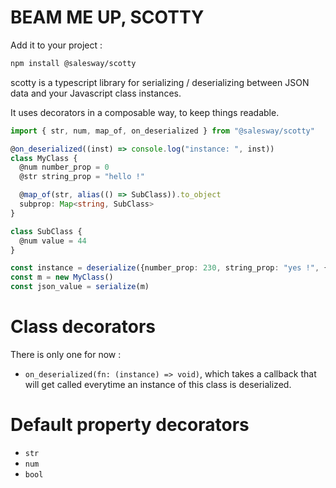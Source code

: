 # BEAM ME UP, SCOTTY

Add it to your project :

```sh
npm install @salesway/scotty
```

scotty is a typescript library for serializing / deserializing between JSON data and your Javascript class instances.

It uses decorators in a composable way, to keep things readable.

```typescript
import { str, num, map_of, on_deserialized } from "@salesway/scotty"

@on_deserialized((inst) => console.log("instance: ", inst))
class MyClass {
  @num number_prop = 0
  @str string_prop = "hello !"

  @map_of(str, alias(() => SubClass)).to_object
  subprop: Map<string, SubClass>
}

class SubClass {
  @num value = 44
}

const instance = deserialize({number_prop: 230, string_prop: "yes !", { key: { value: 2 } }}, MyClass)
const m = new MyClass()
const json_value = serialize(m)
```

# Class decorators

There is only one for now :

- `on_deserialized(fn: (instance) => void)`, which takes a callback that will get called everytime an instance of this class is deserialized.

# Default property decorators

- `str`
- `num`
- `bool`